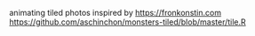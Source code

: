 animating tiled photos inspired by
https://fronkonstin.com
https://github.com/aschinchon/monsters-tiled/blob/master/tile.R
